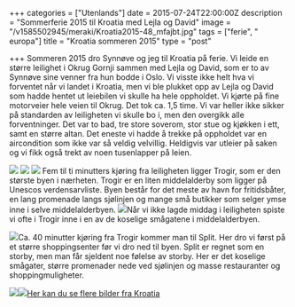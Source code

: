 +++
categories = ["Utenlands"]
date = 2015-07-24T22:00:00Z
description = "Sommerferie 2015 til Kroatia med Lejla og David"
image = "/v1585502945/meraki/Kroatia2015-48_mfajbt.jpg"
tags = ["ferie", " europa"]
title = "Kroatia sommeren 2015"
type = "post"

+++
Sommeren 2015 dro Synnøve og jeg til Kroatia på ferie. Vi leide en større leilighet i Okrug Gornji sammen med Lejla og David, som er to av Synnøve sine venner fra hun bodde i Oslo. Vi visste ikke helt hva vi forventet når vi landet i Kroatia, men vi ble plukket opp av Lejla og David som hadde hentet ut leiebilen vi skulle ha hele oppholdet. Vi kjørte på fine motorveier hele veien til Okrug. Det tok ca. 1,5 time. Vi var heller ikke sikker på standarden av leiligheten vi skulle bo i, men den overgikk alle forventninger. Det var to bad, tre store soverom, stor stue og kjøkken i ett, samt en større altan. Det eneste vi hadde å trekke på oppholdet var en aircondition som ikke var så veldig velvillig. Heldigvis var utleier på saken og vi fikk også trekt av noen tusenlapper på leien.

![](https://res.cloudinary.com/meraki-images/image/upload/v1585503036/meraki/Kroatia2015-50_nysume.jpg)
![](https://res.cloudinary.com/meraki-images/image/upload/v1585503029/meraki/Kroatia2015-3_optyj9.jpg)
![](https://res.cloudinary.com/meraki-images/image/upload/v1585503024/meraki/Kroatia2015-6_qpiuw9.jpg)
Fem til ti minutters kjøring fra leiligheten ligger Trogir, som er den største byen i nærheten. Trogir er en liten middelalderby som ligger på Unescos verdensarvliste. Byen består for det meste av havn for fritidsbåter, en lang promenade langs sjølinjen og mange små butikker som selger ymse inne i selve middelalderbyen.
![](https://res.cloudinary.com/meraki-images/image/upload/v1585503046/meraki/Kroatia2015-59_xwgvpk.jpg)Når vi ikke lagde middag i leiligheten spiste vi ofte i Trogir inne i en av de koselige smågatene i middelalderbyen.

![](https://res.cloudinary.com/meraki-images/image/upload/v1585503052/meraki/Kroatia2015-65_ndn4pa.jpg)Ca. 40 minutter kjøring fra Trogir kommer man til Split. Her dro vi først på et større shoppingsenter før vi dro ned til byen. Split er regnet som en storby, men man får sjeldent noe følelse av storby. Her er det koselige smågater, større promenader nede ved sjølinjen og masse restauranter og shoppingmuligheter.

![](https://res.cloudinary.com/meraki-images/image/upload/v1585503016/meraki/Kroatia2015-14_nupe4c.jpg)![](https://res.cloudinary.com/meraki-images/image/upload/v1585503003/meraki/Kroatia2015-34_mx3mxm.jpg)[Her kan du se flere bilder fra Kroatia](https://www.flickr.com/photos/136910559@N03/albums/72157681325302002)